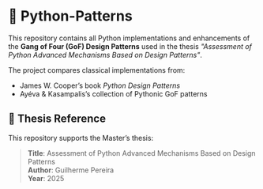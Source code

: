 # 🐍 Python-Patterns

This repository contains all Python implementations and enhancements of the **Gang of Four (GoF) Design Patterns** used in the thesis _"Assessment of Python Advanced Mechanisms Based on Design Patterns"_.

The project compares classical implementations from:
- James W. Cooper’s book *Python Design Patterns*
- Ayéva & Kasampalis’s collection of Pythonic GoF patterns

## 📝 Thesis Reference

This repository supports the Master’s thesis:

> **Title**: Assessment of Python Advanced Mechanisms Based on Design Patterns  
> **Author**: Guilherme Pereira  
> **Year**: 2025
